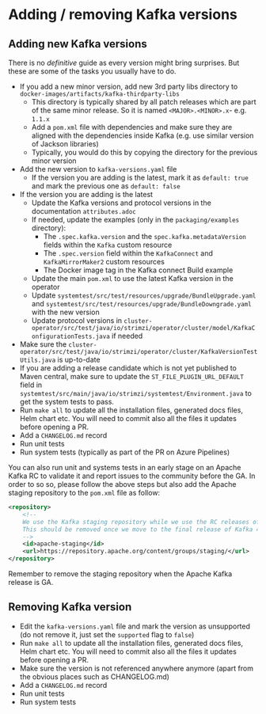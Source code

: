 # Adding / removing Kafka versions

## Adding new Kafka versions

There is no _definitive_ guide as every version might bring surprises.
But these are some of the tasks you usually have to do.

* If you add a new minor version, add new 3rd party libs directory to `docker-images/artifacts/kafka-thirdparty-libs`
  * This directory is typically shared by all patch releases which are part of the same minor release. So it is named `<MAJOR>.<MINOR>.x`- e.g. `1.1.x`
  * Add a `pom.xml` file with dependencies and make sure they are aligned with the dependencies inside Kafka (e.g. use similar version of Jackson libraries)
  * Typically, you would do this by copying the directory for the previous minor version
* Add the new version to `kafka-versions.yaml` file
  * If the version you are adding is the latest, mark it as `default: true` and mark the previous one as `default: false`
* If the version you are adding is the latest
  * Update the Kafka versions and protocol versions in the documentation `attributes.adoc`
  * If needed, update the examples (only in the `packaging/examples` directory):
    * The `.spec.kafka.version` and the `spec.kafka.metadataVersion` fields within the `Kafka` custom resource
    * The `.spec.version` field within the `KafkaConnect` and `KafkaMirrorMaker2` custom resources
    * The Docker image tag in the Kafka connect Build example
  * Update the main `pom.xml` to use the latest Kafka version in the operator
  * Update `systemtest/src/test/resources/upgrade/BundleUpgrade.yaml` and `systemtest/src/test/resources/upgrade/BundleDowngrade.yaml` with the new version
  * Update protocol versions in `cluster-operator/src/test/java/io/strimzi/operator/cluster/model/KafkaConfigurationTests.java` if needed
* Make sure the `cluster-operator/src/test/java/io/strimzi/operator/cluster/KafkaVersionTestUtils.java` is up-to-date
* If you are adding a release candidate which is not yet published to Maven central, make sure to update the `ST_FILE_PLUGIN_URL_DEFAULT` field in `systemtest/src/main/java/io/strimzi/systemtest/Environment.java` to get the system tests to pass.
* Run `make all` to update all the installation files, generated docs files, Helm chart etc.
  You will need to commit also all the files it updates before opening a PR.
* Add a `CHANGELOG.md` record
* Run unit tests
* Run system tests (typically as part of the PR on Azure Pipelines)

You can also run unit and systems tests in an early stage on an Apache Kafka RC to validate it and report issues to the community before the GA.
In order to so so, please follow the above steps but also add the Apache staging repository to the `pom.xml` file as follow:

```xml
<repository>
    <!--
    We use the Kafka staging repository while we use the RC releases of Kafka 4.1.0.
    This should be removed once we move to the final release of Kafka 4.1.0.
    -->
    <id>apache-staging</id>
    <url>https://repository.apache.org/content/groups/staging/</url>
</repository>
```

Remember to remove the staging repository when the Apache Kafka release is GA.

## Removing Kafka version

* Edit the `kafka-versions.yaml` file and mark the version as unsupported (do not remove it, just set the `supported` flag to `false`)
* Run `make all` to update all the installation files, generated docs files, Helm chart etc.
  You will need to commit also all the files it updates before opening a PR.
* Make sure the version is not referenced anywhere anymore (apart from the obvious places such as CHANGELOG.md)
* Add a `CHANGELOG.md` record
* Run unit tests
* Run system tests